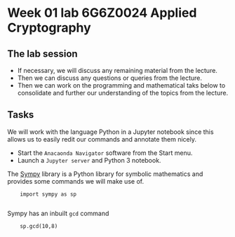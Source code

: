 #  Week 01 lab 6G6Z0024 Applied Cryptography

## The lab session 

* If necessary, we will discuss any remaining material from the lecture.
* Then we can discuss any questions or queries from the lecture.
* Then we can work on the programming and mathematical taks below to consolidate and further our understanding of the topics from the lecture.

## Tasks

We will work with the language Python in a Jupyter notebook since this allows us to easily redit our commands and annotate them nicely. 

* Start the `Anacaonda Navigator` software from the Start menu. 
* Launch a `Jupyter server` and Python 3 notebook.

The [Sympy](https://www.sympy.org/en/index.html) library is a Python library for symbolic mathematics and provides some commands we will make use of. 

```
    import sympy as sp
    
```

Sympy has an inbuilt `gcd` command

```
    sp.gcd(10,8)
```
